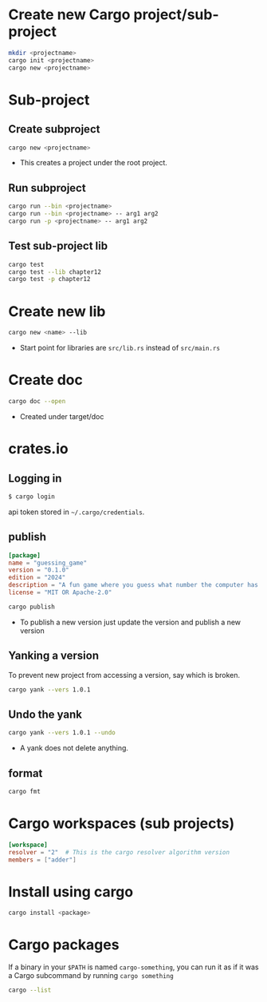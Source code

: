 # Create new Cargo project/sub-project

```sh
mkdir <projectname>
cargo init <projectname>
cargo new <projectname>
```

# Sub-project

## Create subproject

```sh
cargo new <projectname>
```
- This creates a project under the root project.

## Run subproject

```sh
cargo run --bin <projectname>
cargo run --bin <projectname> -- arg1 arg2
cargo run -p <projectname> -- arg1 arg2
```

## Test sub-project lib

```sh
cargo test
cargo test --lib chapter12
cargo test -p chapter12
```

# Create new lib

```sh
cargo new <name> --lib
```

- Start point for libraries are `src/lib.rs` instead of `src/main.rs`


# Create doc

```sh
cargo doc --open
```

- Created under target/doc

# crates.io

## Logging in

```sh
$ cargo login
```

api token stored in `~/.cargo/credentials`.

## publish

```toml
[package]
name = "guessing_game"
version = "0.1.0"
edition = "2024"
description = "A fun game where you guess what number the computer has chosen."
license = "MIT OR Apache-2.0"
```

```sh
cargo publish
```

- To publish a new version just update the version and publish a new version

## Yanking a version

To prevent new project from accessing a version, say which is broken.
```sh
cargo yank --vers 1.0.1
```

## Undo the yank

```sh
cargo yank --vers 1.0.1 --undo
```
- A yank does not delete anything.

## format

```sh
cargo fmt
```

# Cargo workspaces (sub projects)

```toml
[workspace]
resolver = "2"  # This is the cargo resolver algorithm version
members = ["adder"]
```

# Install using cargo

```sh
cargo install <package>
```

# Cargo packages

If a binary in your `$PATH` is named `cargo-something`, you can run it as if it was a Cargo subcommand by running `cargo something`

```sh
cargo --list
```